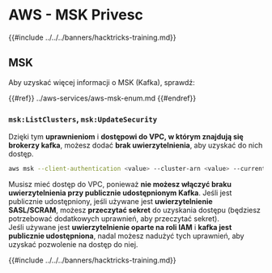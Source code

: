 # AWS - MSK Privesc

{{#include ../../../banners/hacktricks-training.md}}

## MSK

Aby uzyskać więcej informacji o MSK (Kafka), sprawdź:

{{#ref}}
../aws-services/aws-msk-enum.md
{{#endref}}

### `msk:ListClusters`, `msk:UpdateSecurity`

Dzięki tym **uprawnieniom** i **dostępowi do VPC, w którym znajdują się brokerzy kafka**, możesz dodać **brak uwierzytelnienia**, aby uzyskać do nich dostęp.
```bash
aws msk --client-authentication <value> --cluster-arn <value> --current-version <value>
```
Musisz mieć dostęp do VPC, ponieważ **nie możesz włączyć braku uwierzytelnienia przy publicznie udostępnionym Kafka**. Jeśli jest publicznie udostępniony, jeśli używane jest **uwierzytelnienie SASL/SCRAM**, możesz **przeczytać sekret** do uzyskania dostępu (będziesz potrzebować dodatkowych uprawnień, aby przeczytać sekret).\
Jeśli używane jest **uwierzytelnienie oparte na roli IAM** i **kafka jest publicznie udostępniona**, nadal możesz nadużyć tych uprawnień, aby uzyskać pozwolenie na dostęp do niej.

{{#include ../../../banners/hacktricks-training.md}}
